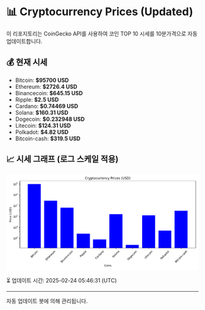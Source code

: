 
# 📊 Cryptocurrency Prices (Updated)

이 리포지토리는 CoinGecko API를 사용하여 코인 TOP 10 시세를 10분가격으로 자동 업데이트합니다.

## 💰 현재 시세
- Bitcoin: **$95700 USD**
- Ethereum: **$2726.4 USD**
- Binancecoin: **$645.15 USD**
- Ripple: **$2.5 USD**
- Cardano: **$0.74469 USD**
- Solana: **$160.31 USD**
- Dogecoin: **$0.232948 USD**
- Litecoin: **$124.31 USD**
- Polkadot: **$4.82 USD**
- Bitcoin-cash: **$319.5 USD**

## 📈 시세 그래프 (로그 스케일 적용)
![Crypto Prices](crypto_prices.png)

⏳ 업데이트 시간: 2025-02-24 05:46:31 (UTC)

---
자동 업데이트 봇에 의해 관리됩니다.
